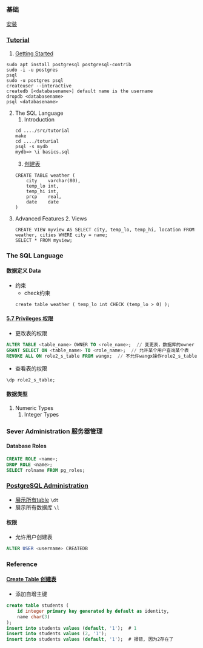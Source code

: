 ### 基础
[安装](https://www.digitalocean.com/community/tutorials/how-to-install-and-use-postgresql-on-ubuntu-16-04)  

### [Tutorial](https://www.postgresql.org/docs/current/tutorial.html)
1. [Getting Started](https://www.postgresql.org/docs/current/tutorial-start.html)
```shell
sudo apt install postgresql postgresql-contrib
sudo -i -u postgres
psql
sudo -u postgres psql
createuser --interactive
createdb [<databasename>] default name is the username
dropdb <databasename>
psql <databasename>
```

2. The SQL Language
    1. Introduction
    ```
    cd ..../src/tutorial
    make
    cd ..../toturial
    psql -s mydb
    mydb=> \i basics.sql
    ```
    3. [创建表](https://www.postgresql.org/docs/current/tutorial-table.html)
    ```
    CREATE TABLE weather (
        city    varchar(80),
        temp_lo int,
        temp_hi int,
        prcp    real,
        date    date
    )
    ```
3. Advanced Features
    2. Views
    ```
    CREATE VIEW myview AS SELECT city, temp_lo, temp_hi, location FROM weather, cities WHERE city = name;
    SELECT * FROM myview;
    ```

### The SQL Language
#### 数据定义 Data 
* 约束
    * check约束
    ```
    create table weather ( temp_lo int CHECK (temp_lo > 0) );
    ```

#### [5.7 Privileges 权限](https://www.postgresql.org/docs/current/ddl-priv.html)
* 更改表的权限
```sql
ALTER TABLE <table_name> OWNER TO <role_name>;  // 变更表，数据库的owner
GRANT SELECT ON <table_name> TO <role_name>;  // 允许某个用户查询某个表
REVOKE ALL ON role2_s_table FROM wangx;  // 不允许wangx操作role2_s_table
```
* 查看表的权限
```
\dp role2_s_table;
```

#### 数据类型
1. Numeric Types
    1. Integer Types

### Sever Administration 服务器管理

#### Database Roles

```sql
CREATE ROLE <name>;
DROP ROLE <name>;
SELECT rolname FROM pg_roles;
```

### [PostgreSQL Administration](https://www.postgresqltutorial.com/postgresql-administration/)
* [展示所有table](https://www.postgresqltutorial.com/postgresql-show-tables/)  `\dt`
* 展示所有数据库 `\l`

#### 权限
* 允许用户创建表
```sql
ALTER USER <username> CREATEDB
```

### Reference
#### [Create Table 创建表](https://www.postgresql.org/docs/current/sql-createtable.html)
* 添加自增主键
```sql
create table students (
    id integer primary key generated by default as identity,
    name char(3)
);
insert into students values (default, '1');  # 1
insert into students values (2, '1');
insert into students values (default, '1');  # 报错, 因为2存在了
```
